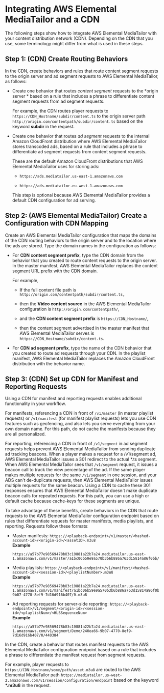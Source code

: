 # Integrating AWS Elemental MediaTailor and a CDN<a name="integrating-cdn-standard"></a>

The following steps show how to integrate AWS Elemental MediaTailor with your content distribution network \(CDN\)\. Depending on the CDN that you use, some terminology might differ from what is used in these steps\.

## Step 1: \(CDN\) Create Routing Behaviors<a name="integrating-cdn-standard-cdn-routing"></a>

In the CDN, create behaviors and rules that route content segment requests to the origin server and ad segment requests to AWS Elemental MediaTailor, as follows:

+ Create one behavior that routes *content segment* requests to the *origin server * based on a rule that includes a phrase to differentiate content segment requests from ad segment requests\.

  For example, the CDN routes player requests to `https://CDN_Hostname/subdir/content.ts` to the origin server path `http://origin.com/contentpath/subdir/content.ts` based on the keyword **subdir** in the request\.

+ Create one behavior that routes *ad segment* requests to the internal Amazon CloudFront distribution where AWS Elemental MediaTailor stores transcoded ads, based on a rule that includes a phrase to differentiate ad segment requests from content segment requests\.

   These are the default Amazon CloudFront distributions that AWS Elemental MediaTailor uses for storing ads:

  + `https://ads.mediatailor.us-east-1.amazonaws.com`

  + `https://ads.mediatailor.eu-west-1.amazonaws.com`

  This step is optional because AWS Elemental MediaTailor provides a default CDN configuration for ad serving\.

## Step 2: \(AWS Elemental MediaTailor\) Create a Configuration with CDN Mapping<a name="integrating-cdn-standard-config"></a>

Create an AWS Elemental MediaTailor configuration that maps the domains of the CDN routing behaviors to the origin server and to the location where the ads are stored\. Type the domain names in the configuration as follows:

+ For **CDN content segment prefix**, type the CDN domain from the behavior that you created to route content requests to the origin server\. In the master manifest, AWS Elemental MediaTailor replaces the content segment URL prefix with the CDN domain\.

  For example,

  + If the full content file path is `http://origin.com/contentpath/subdir/content.ts,`

  + then the **Video content source** in the AWS Elemental MediaTailor configuration is `http://origin.com/contentpath/`, 

  + and the **CDN content segment prefix** is `https://CDN_Hostname/`,

  + then the content segment advertised in the master manifest that AWS Elemental MediaTailor serves is `https://CDN_Hostname/subdir/content.ts`\.

+ For **CDN ad segment prefix**, type the name of the CDN behavior that you created to route ad requests through your CDN\. In the playlist manifest, AWS Elemental MediaTailor replaces the Amazon CloudFront distribution with the behavior name\.

## Step 3: \(CDN\) Set up CDN for Manifest and Reporting Requests<a name="integrating-cdn-standard-cache"></a>

Using a CDN for manifest and reporting requests enables additional functionality in your workflow\.

For manifests, referencing a CDN in front of `/v1/master` \(in master playlist requests\) or `/v1/manifest` \(for manifest playlist requests\) lets you use CDN features such as geofencing, and also lets you serve everything from your own domain name\. For this path, do not cache the manifests because they are all personalized\.

For reporting, referencing a CDN in front of `/v1/segment` in ad segment requests helps prevent AWS Elemental MediaTailor from sending duplicate ad tracking beacons\. When a player makes a request for a /v1/segment ad, AWS Elemental MediaTailor issues a 301 redirect to the actual \*\.ts segment\. When AWS Elemental MediaTailor sees that `/v1/segment` request, it issues a beacon call to track the view percentage of the ad\. If the same player makes multiple requests for the same `/v1/segment` in one session, and your ADS can't de\-duplicate requests, then AWS Elemental MediaTailor issues multiple requests for the same beacon\. Using a CDN to cache these 301 responses ensures that AWS Elemental MediaTailor doesn't make duplicate beacon calls for repeated requests\. For this path, you can use a high or default cache because cache\-keys for these segments are unique\.

To take advantage of these benefits, create behaviors in the CDN that route requests to the AWS Elemental MediaTailor configuration endpoint based on rules that differentiate requests for master manifests, media playlists, and reporting\. Requests follow these formats:

+ Master manifests: `https://<playback-endpoint>/v1/master/<hashed-account-id>/<origin-id>/<assetID>.m3u8`  
**Example**  

  ```
  https://a57b77e98569478b83c10881a22b7a24.mediatailor.us-east-1.amazonaws.com/v1/master/a1bc06b59e9a570b3b6b886a763d15814a86f0bb/Demo/assetId.m3u8
  ```

+ Media playlists: `https://<playback-endpoint>/v1/manifest/<hashed-account-id>/<session-id>/<playlistNumber>.m3u8`  
**Example**  

  ```
  https://a57b77e98569478b83c10881a22b7a24.mediatailor.us-east-1.amazonaws.com/v1/manifest/a1bc06b59e9a570b3b6b886a763d15814a86f0bb/c240ea66-9b07-4770-8ef9-7d16d916b407/0.m3u8
  ```

+ Ad reporting requests for server\-side reporting: `https://<playback-endpoint>/v1/segment/<origin-id>/<session-id>/<playlistNum>/<HLSSequenceNum>`  
**Example**  

  ```
  https://a57b77e98569478b83c10881a22b7a24.mediatailor.us-east-1.amazonaws.com/v1/segment/Demo/240ea66-9b07-4770-8ef9-7d16d916b407/0/440384
  ```

In the CDN, create a behavior that routes manifest requests to the AWS Elemental MediaTailor configuration endpoint based on a rule that includes a phrase to differentiate the manifest request from segment requests\.

For example, player requests to `https://CDN_Hostname/some/path/asset.m3u8` are routed to the AWS Elemental MediaTailor path `https://mediatailor.us-west-2.amazonaws.com/v1/session/configuration/endpoint` based on the keyword **\*\.m3u8** in the request\.